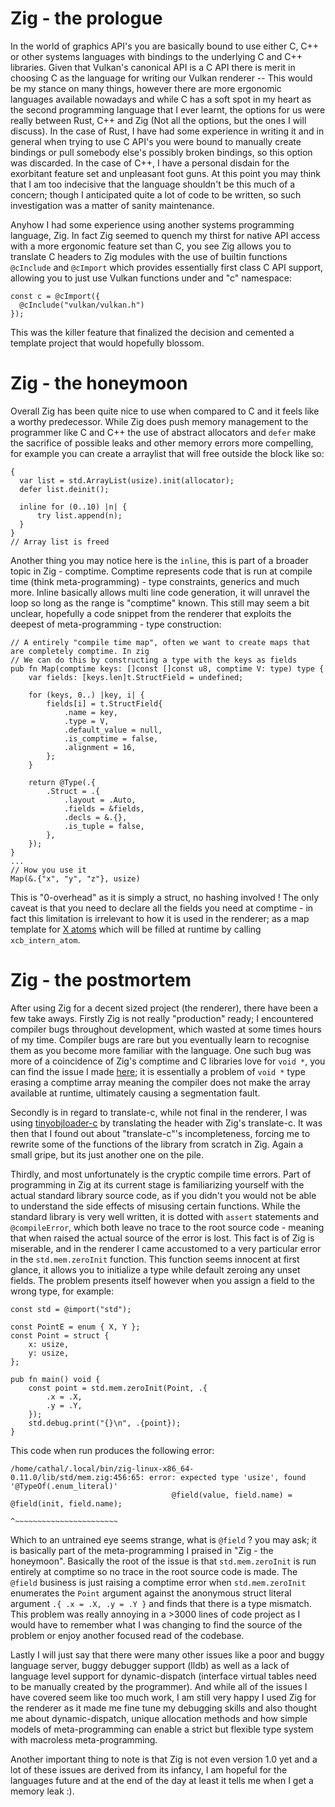 # Zig - the prologue

In the world of graphics API's you are basically bound to use either C, C++ or other systems languages with bindings to the underlying C and C++ libraries. Given that Vulkan's canonical API is a C API there is merit in choosing C as the language for writing our Vulkan renderer -- This would be my stance on many things, however there are more ergonomic languages available nowadays and while C has a soft spot in my heart as the second programming language that I ever learnt, the options for us were really between Rust, C++ and Zig (Not all the options, but the ones I will discuss). In the case of Rust, I have had some experience in writing it and in general when trying to use C API's you were bound to manually create bindings or pull somebody else's possibly broken bindings, so this option was discarded. In the case of C++, I have a personal disdain for the exorbitant feature set and unpleasant foot guns. At this point you may think that I am too indecisive that the language shouldn't be this much of a concern; though I anticipated quite a lot of code to be written, so such investigation was a matter of sanity maintenance.

Anyhow I had some experience using another systems programming language, Zig. In fact Zig seemed to quench my thirst for native API access with a more ergonomic feature set than C, you see Zig allows you to translate C headers to Zig modules with the use of builtin functions `@cInclude` and `@cImport` which provides essentially first class C API support, allowing you to just use Vulkan functions under and "c" namespace:

```zig
const c = @cImport({
  @cInclude("vulkan/vulkan.h")
});
```

This was the killer feature that finalized the decision and cemented a template project that would hopefully blossom.

# Zig - the honeymoon

Overall Zig has been quite nice to use when compared to C and it feels like a worthy predecessor. While Zig does push memory management to the programmer like C and C++ the use of abstract allocators and `defer` make the sacrifice of possible leaks and other memory errors more compelling, for example you can create a arraylist that will free outside the block like so:

```zig
{
  var list = std.ArrayList(usize).init(allocator);
  defer list.deinit();

  inline for (0..10) |n| {
      try list.append(n);
  }
}
// Array list is freed
```

Another thing you may notice here is the `inline`, this is part of a broader topic in Zig - comptime. Comptime represents code that is run at compile time (think meta-programming) - type constraints, generics and much more. Inline basically allows multi line code generation, it will unravel the loop so long as the range is "comptime" known. This still may seem a bit unclear, hopefully a code snippet from the renderer that exploits the deepest of meta-programming - type construction:

```zig
// A entirely "compile time map", often we want to create maps that are completely comptime. In zig
// We can do this by constructing a type with the keys as fields
pub fn Map(comptime keys: []const []const u8, comptime V: type) type {
    var fields: [keys.len]t.StructField = undefined;

    for (keys, 0..) |key, i| {
        fields[i] = t.StructField{
            .name = key,
            .type = V,
            .default_value = null,
            .is_comptime = false,
            .alignment = 16,
        };
    }

    return @Type(.{
        .Struct = .{
            .layout = .Auto,
            .fields = &fields,
            .decls = &.{},
            .is_tuple = false,
        },
    });
}
...
// How you use it
Map(&.{"x", "y", "z"}, usize)
```

This is "0-overhead" as it is simply a struct, no hashing involved ! The only caveat is that you need to declare all the fields you need at comptime - in fact this limitation is irrelevant to how it is used in the renderer; as a map template for [X atoms](https://man.archlinux.org/man/xcb_intern_atom.3.en) which will be filled at runtime by calling `xcb_intern_atom`.

# Zig - the postmortem

After using Zig for a decent sized project (the renderer), there have been a few take aways. Firstly Zig is not really "production" ready; I encountered compiler bugs throughout development, which wasted at some times hours of my time. Compiler bugs are rare but you eventually learn to recognise them as you become more familiar with the language. One such bug was more of a coincidence of Zig's comptime and C libraries love for `void *`, you can find the issue I made [here](https://github.com/ziglang/zig/issues/18522); it is essentially a problem of `void *` type erasing a comptime array meaning the compiler does not make the array available at runtime, ultimately causing a segmentation fault.

Secondly is in regard to translate-c, while not final in the renderer, I was using [tinyobjloader-c](https://github.com/syoyo/tinyobjloader-c) by translating the header with Zig's translate-c. It was then that I found out about "translate-c"'s incompleteness, forcing me to rewrite some of the functions of the library from scratch in Zig. Again a small gripe, but its just another one on the pile.

Thirdly, and most unfortunately is the cryptic compile time errors. Part of programming in Zig at its current stage is familiarizing yourself with the actual standard library source code, as if you didn't you would not be able to understand the side effects of misusing certain functions. While the standard library is very well written, it is dotted with `assert` statements and `@compileError`, which both leave no trace to the root source code - meaning that when raised the actual source of the error is lost. This fact is of Zig is miserable, and in the renderer I came accustomed to a very particular error in the `std.mem.zeroInit` function. This function seems innocent at first glance, it allows you to initialize a type while default zeroing any unset fields. The problem presents itself however when you assign a field to the wrong type, for example:

```zig
const std = @import("std");

const PointE = enum { X, Y };
const Point = struct {
    x: usize,
    y: usize,
};

pub fn main() void {
    const point = std.mem.zeroInit(Point, .{
        .x = .X,
        .y = .Y,
    });
    std.debug.print("{}\n", .{point});
}
```

This code when run produces the following error:

```
/home/cathal/.local/bin/zig-linux-x86_64-0.11.0/lib/std/mem.zig:456:65: error: expected type 'usize', found '@TypeOf(.enum_literal)'
                                    @field(value, field.name) = @field(init, field.name);
                                                                ^~~~~~~~~~~~~~~~~~~~~~~~
```

Which to an untrained eye seems strange, what is `@field` ? you may ask; it is basically part of the meta-programming I praised in "Zig - the honeymoon". Basically the root of the issue is that `std.mem.zeroInit` is run entirely at comptime so no trace in the root source code is made. The `@field` business is just raising a comptime error when `std.mem.zeroInit` enumerates the `Point` argument against the anonymous struct literal argument `.{ .x = .X, .y = .Y }` and finds that there is a type mismatch. This problem was really annoying in a >3000 lines of code project as I would have to remember what I was changing to find the source of the problem or enjoy another focused read of the codebase.

Lastly I will just say that there were many other issues like a poor and buggy language server, buggy debugger support (lldb) as well as a lack of language level support for dynamic-dispatch (interface virtual tables need to be manually created by the programmer). And while all of the issues I have covered seem like too much work, I am still very happy I used Zig for the renderer as it made me fine tune my debugging skills and also thought me about dynamic-dispatch, unique allocation methods and how simple models of meta-programming can enable a strict but flexible type system with macroless meta-programming.

Another important thing to note is that Zig is not even version 1.0 yet and a lot of these issues are derived from its infancy, I am hopeful for the languages future and at the end of the day at least it tells me when I get a memory leak :).

